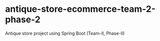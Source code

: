 # antique-store-ecommerce-team-2-phase-2
Antique store project using Spring Boot (Team-II, Phase-II)
